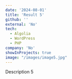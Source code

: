 ```yaml
---
date: '2024-08-01'
title: 'Result 5'
github: ''
external: 'No'
tech:
  - Algolia
  - WordPress
  - PHP
company: 'No'
showInProjects: true
image: "/images/image5.jpg"
---
```


Description 5
